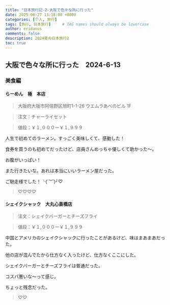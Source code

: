 ```yaml
---
title: "日本旅行記-2-大阪で色々な所に行った"
date: 2025-06-27 13:18:00 +0800
categories: [个人, 旅行]
tags: [旅行, 日本旅行]     # TAG names should always be lowercase
author: eridanus
comments: false
description: 2024夏の日本旅行2
toc: true
---
```


## 大阪で色々な所に行った　2024-6-13

### 美食編

#### らーめん　極　本店

> 大阪府大阪市阿倍野区旭町1-1-26 ウエムラあべのビル 1F

> 注文：チャーライセット

> 値段：￥１,０００ー￥１,９９９

人生で初めてのラーメン。すっごく美味しくて、感動した！

食券を買うのも初めてだったけど、店員さんめっちゃ優しくて助かった〜。

お腹がいっぱい！

また行きたいな。あれは本当にいいラーメン屋だった。

ご馳走様でした！╰(*´︶`*)╯♡

> ♡♡♡♡

#### シェイクシャック　大丸心斎橋店

> 注文：シェイクバーガーとチーズフライ

> 値段：￥１,０００ー￥１,９９９

中国とアメリカのシェイクシャックに行ったことがあるけど、味はまあまあだった。

他の店が混んでたから仕方なく入ったけど、仕方なくここにした。

シェイクバーガーとチーズフライは普通だった。

コスパ悪いな〜って感じ。

ちょっと残念だった。

> ♡♡
